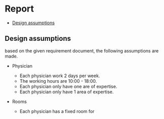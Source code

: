 # Report <!-- omit in toc -->
- [Design assumptions](#design-assumptions)


## Design assumptions
based on the given requirement document, the following assumptions are made.

- Physician
  - Each physician work 2 days per week.
  - The working hours are 10:00 - 18:00.
  - Each physician only have one are of expertise.
  - Each physician only have 1 area of expertise.

- Rooms
  - Each physician has a fixed room for